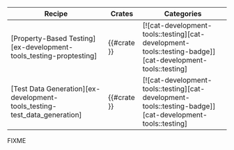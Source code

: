 | Recipe | Crates | Categories |
|--------|--------|------------|
| [Property-Based Testing][ex-development-tools_testing-proptesting] | {{#crate }} | [![cat-development-tools::testing][cat-development-tools::testing-badge]][cat-development-tools::testing] |
| [Test Data Generation][ex-development-tools_testing-test_data_generation] | {{#crate }} | [![cat-development-tools::testing][cat-development-tools::testing-badge]][cat-development-tools::testing] |

<div class="hidden">
FIXME
</div>
